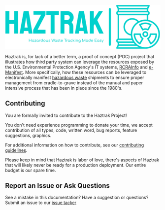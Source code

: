 ![haztrak logo](assets/haztrak-low-resolution-logo-teal-on-transparent-background.svg)

Haztrak is, for lack of a better term, a proof of concept (POC) project that
illustrates how third party system can leverage the resources exposed by the
U.S. Environmental Protection Agency's IT systems, [RCRAInfo](https://rcrainfo.epa.gov)
and [e-Manifest](https://github.com/USEPA/e-manifest). More specifically, how
these resources can be leveraged to electronically manifest
[hazardous waste](https://www.epa.gov/hw) shipments to ensure proper management
from cradle-to-grave instead of the manual and paper intensive process that has
been in place since the 1980's.

## Contributing

You are formally invited to contribute to the Haztrak Project!

You don't need experience programming to donate your time,
we accept contribution of all types, code, written word, bug reports, feature suggestions,
graphics.

For additional information on how to contribute, see our
[contributing guidelines](./development/contributing.md).

Please keep in mind that Haztrak is labor of love, there's aspects of Haztrak that will
likely never be ready for a production deployment. Our entire budget is our spare time.

## Report an Issue or Ask Questions

See a mistake in this documentation? Have a suggestion or questions? Submit
an issue to our [issue tacker](https://github.com/USEPA/haztrak/issues/new/choose)
